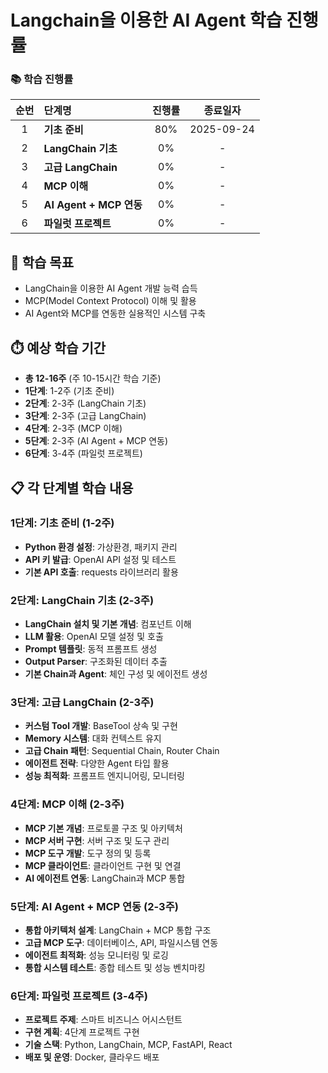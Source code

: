 # Langchain을 이용한 AI Agent 학습 진행률

### 📚 학습 진행률
|순번|단계명                          |진행률|종료일자|
|:-:|:----------------------------|:--:|:--------:|
| 1 |**기초 준비**                  |80%|2025-09-24|
| 2 |**LangChain 기초**            |0%|-|
| 3 |**고급 LangChain**            |0%|-|
| 4 |**MCP 이해**                   |0%|-|
| 5 |**AI Agent + MCP 연동**        |0%|-|
| 6 |**파일럿 프로젝트**            |0%|-|

## 🎯 학습 목표
- LangChain을 이용한 AI Agent 개발 능력 습득
- MCP(Model Context Protocol) 이해 및 활용
- AI Agent와 MCP를 연동한 실용적인 시스템 구축

## ⏱️ 예상 학습 기간
- **총 12-16주** (주 10-15시간 학습 기준)
- **1단계**: 1-2주 (기초 준비)
- **2단계**: 2-3주 (LangChain 기초)
- **3단계**: 2-3주 (고급 LangChain)
- **4단계**: 2-3주 (MCP 이해)
- **5단계**: 2-3주 (AI Agent + MCP 연동)
- **6단계**: 3-4주 (파일럿 프로젝트)

## 📋 각 단계별 학습 내용

### 1단계: 기초 준비 (1-2주)
- **Python 환경 설정**: 가상환경, 패키지 관리
- **API 키 발급**: OpenAI API 설정 및 테스트
- **기본 API 호출**: requests 라이브러리 활용

### 2단계: LangChain 기초 (2-3주)
- **LangChain 설치 및 기본 개념**: 컴포넌트 이해
- **LLM 활용**: OpenAI 모델 설정 및 호출
- **Prompt 템플릿**: 동적 프롬프트 생성
- **Output Parser**: 구조화된 데이터 추출
- **기본 Chain과 Agent**: 체인 구성 및 에이전트 생성

### 3단계: 고급 LangChain (2-3주)
- **커스텀 Tool 개발**: BaseTool 상속 및 구현
- **Memory 시스템**: 대화 컨텍스트 유지
- **고급 Chain 패턴**: Sequential Chain, Router Chain
- **에이전트 전략**: 다양한 Agent 타입 활용
- **성능 최적화**: 프롬프트 엔지니어링, 모니터링

### 4단계: MCP 이해 (2-3주)
- **MCP 기본 개념**: 프로토콜 구조 및 아키텍처
- **MCP 서버 구현**: 서버 구조 및 도구 관리
- **MCP 도구 개발**: 도구 정의 및 등록
- **MCP 클라이언트**: 클라이언트 구현 및 연결
- **AI 에이전트 연동**: LangChain과 MCP 통합

### 5단계: AI Agent + MCP 연동 (2-3주)
- **통합 아키텍처 설계**: LangChain + MCP 통합 구조
- **고급 MCP 도구**: 데이터베이스, API, 파일시스템 연동
- **에이전트 최적화**: 성능 모니터링 및 로깅
- **통합 시스템 테스트**: 종합 테스트 및 성능 벤치마킹

### 6단계: 파일럿 프로젝트 (3-4주)
- **프로젝트 주제**: 스마트 비즈니스 어시스턴트
- **구현 계획**: 4단계 프로젝트 구현
- **기술 스택**: Python, LangChain, MCP, FastAPI, React
- **배포 및 운영**: Docker, 클라우드 배포


